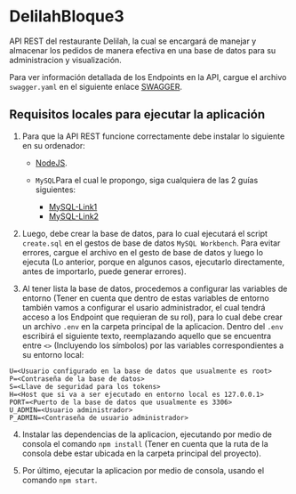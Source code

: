 # DelilahBloque3
API REST del restaurante Delilah, la cual se encargará de manejar y almacenar los pedidos de manera efectiva en una base de datos para su administracion y visualización.

Para ver información detallada de los Endpoints en la API, cargue el archivo `swagger.yaml` en el siguiente enlace [SWAGGER](https://editor.swagger.io).

## Requisitos locales para ejecutar la aplicación
1. Para que la API REST funcione correctamente debe instalar lo siguiente en su ordenador:

    - [NodeJS](https://nodejs.org/es/).

    - `MySQL`Para el cual le propongo, siga cualquiera de las 2 guías siguientes:
        * [MySQL-Link1](https://dev.mysql.com/doc/mysql-installation-excerpt/5.7/en/windows-installation.html) 
        * [MySQL-Link2](https://www.tutorialesprogramacionya.com/mysqlya/temarios/descripcion.php?inicio=0&cod=2&punto=1) 

2. Luego, debe crear la base de datos, para lo cual ejecutará el script `create.sql` en el gestos de base de datos `MySQL Workbench`. Para evitar errores, cargue el archivo en el gesto de base de datos y luego lo ejecuta (Lo anterior, porque en algunos casos, ejecutarlo directamente, antes de importarlo, puede generar errores).

3. Al tener lista la base de datos, procedemos a configurar las variables de entorno (Tener en cuenta que dentro de estas variables de entorno también vamos a configurar el usario administrador, el cual tendrá acceso a los Endpoint que requieran de su rol), para lo cual debe crear un archivo `.env` en la carpeta principal de la aplicacion. Dentro del `.env` escribirá el siguiente texto, reemplazando aquello que se encuentra entre `<>` (Incluyendo los símbolos) por las variables correspondientes a su entorno local:

```
U=<Usuario configurado en la base de datos que usualmente es root>
P=<Contraseña de la base de datos>
S=<Llave de seguridad para los tokens>
H=<Host que si va a ser ejecutado en entorno local es 127.0.0.1>
PORT=<Puerto de la base de datos que usualmente es 3306>
U_ADMIN=<Usuario administrador>
P_ADMIN=<Contraseña de usuario administrador>
```

4. Instalar las dependencias de la aplicacion, ejecutando por medio de consola el comando `npm install` (Tener en cuenta que la ruta de la consola debe estar ubicada en la carpeta principal del proyecto).

5. Por último, ejecutar la aplicacion por medio de consola, usando el comando `npm start`.
    
